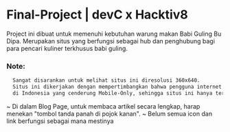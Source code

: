 # Final-Project | devC x Hacktiv8
  Project ini dibuat untuk memenuhi kebutuhan warung makan Babi Guling Bu Dipa. Merupakan situs yang berfungsi sebagai hub dan penghubung 
  bagi para pencari kuliner terkhusus babi guling.
  
  
### Note:   
  ```sh
    Sangat disarankan untuk melihat situs ini diresolusi 360x640. 
    Situs ini dikerjakan dengan mempertimbangkan bahwa pengguna internet
    di Indonesia yang cenderung Mobile-Only, sehingga situs ini hanya tersedi pada versi mobile saja.
  ```
  ~ Di dalam Blog Page, untuk membaca artikel secara lengkap, harap menekan "tombol tanda panah di pojok kanan".
  ~ Belum semua icon dan link berfungsi sebagai mana mestinya
